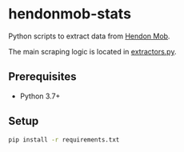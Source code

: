 # hendonmob-stats

Python scripts to extract data from [Hendon Mob](https://www.thehendonmob.com/).

The main scraping logic is located in [extractors.py](./extractors.py).

## Prerequisites
- Python 3.7+

## Setup
```bash
pip install -r requirements.txt
```

